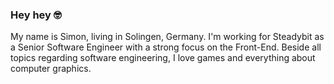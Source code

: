 ### Hey hey 🤓

My name is Simon, living in Solingen, Germany. I'm working for Steadybit as a Senior Software Engineer with a strong focus on the Front-End. Beside all topics regarding software engineering, I love games and everything about computer graphics.
